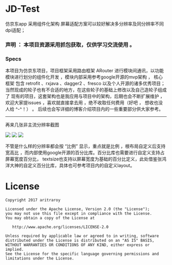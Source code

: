 # JD-Test
仿京东app 采用组件化架构 屏幕适配方案可以较好解决多分辨率及同分辨率不同dpi适配；

### 声明 ： 本项目资源采用抓包获取，仅供学习交流使用 。

### Specs

本项目为仿京东项目，项目框架采用路由框架 ARouter 进行模块间通讯，以功能模块进行划分的组件化开发 ，模块内部采用参考google开源的mvp架构 ，
核心框架 包含 retrofit 、rxjava 、dagger2 、fresco 以及个人开源的诸多优秀项目；当然现成的轮子也有不合适的地方，在这些轮子的基础上修改以及自己造轮子组成了
现有的项目，这套架构也是我应用与项目中的架构，后期也会不断扩展维护 ，欢迎大家提issues ，喜欢就直接拿去用 ，绝不收取任何费用（好吧 ， 想收也没人给 ^-^！） 。
后续也会写详细的博客介绍项目内的一些重要部分供大家参考。


***
再来几张非主流分辨率截图

![](https://gitee.com/yulu001/JD-Test-master/raw/master/screenshot/480x854.png) 
![](https://gitee.com/yulu001/JD-Test-master/raw/master/screenshot/screen_home.jpg) 
![](https://gitee.com/yulu001/JD-Test-master/raw/master/screenshot/home1.gif) 




不管是什么样的分辨率都会按 “比例” 显示，重点就是比例 ，根布局自定义后支持宽高比 ，而内部使用google开源的百分比库。百分比库也需要进行自定义支持占屏幕宽度百分比，
textsize也支持以屏幕宽度为基础的百分比定义，此处借鉴张鸿洋大神的自定义百分比库，具体也可参考项目内的自定义layout。



# License

```
Copyright 2017 aritraroy

Licensed under the Apache License, Version 2.0 (the "License");
you may not use this file except in compliance with the License.
You may obtain a copy of the License at

   http://www.apache.org/licenses/LICENSE-2.0

Unless required by applicable law or agreed to in writing, software
distributed under the License is distributed on an "AS IS" BASIS,
WITHOUT WARRANTIES OR CONDITIONS OF ANY KIND, either express or implied.
See the License for the specific language governing permissions and
limitations under the License.
```